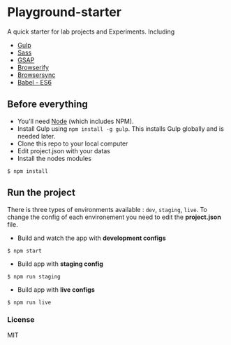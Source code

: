 # Playground-starter

A quick starter for lab projects and Experiments. 
Including 
* [Gulp](http://gulpjs.com/)
* [Sass](http://sass-lang.com/)
* [GSAP](http://greensock.com/gsap) 
* [Browserify](http://browserify.org/)
* [Browsersync](https://www.browsersync.io/)
* [Babel - ES6](https://babeljs.io/) 

## Before everything
- You'll need [Node](https://nodejs.org/) (which includes NPM).
- Install Gulp using `npm install -g gulp`. This installs Gulp globally and is needed later.
- Clone this repo to your local computer
- Edit project.json with your datas
- Install the nodes modules
```shell
$ npm install
```
## Run the project

There is three types of environments available : `dev`,  `staging`, `live`. To change the config of each environement you need to edit the __project.json__ file. 

- Build and watch the app with __development configs__
```shell
$ npm start
```
* Build app with __staging config__
```shell
$ npm run staging
```
* Build app with __live configs__
```shell
$ npm run live
```

### License
MIT
